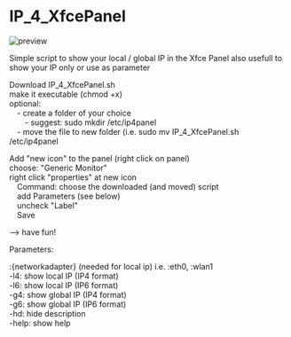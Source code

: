 # IP_4_XfcePanel

![preview](https://github.com/Valzuun/IP4_4_XfcePanel/raw/V2.0/Images/IP4_4_XfcePanel.png)

Simple script to show your local / global IP in the Xfce Panel
also usefull to show your IP only or use as parameter 

Download IP_4_XfcePanel.sh  
make it executable (chmod +x)  
optional:  
&emsp;- create a folder of your choice  
&emsp;&emsp;- suggest: sudo mkdir /etc/ip4panel  
&emsp;- move the file to new folder (i.e. sudo mv IP_4_XfcePanel.sh /etc/ip4panel  
  
Add "new icon" to the panel (right click on panel)  
choose: "Generic Monitor"  
right click "properties" at new icon  
&emsp;Command: choose the downloaded (and moved) script  
&emsp;add Parameters (see below)  
&emsp;uncheck "Label"  
&emsp;Save  
  	
--> have fun!
  
Parameters:  
  
:{networkadapter} (needed for local ip) i.e. :eth0, :wlan1  
-l4: show local IP (IP4 format)  
-l6: show local IP (IP6 format)  
-g4: show global IP (IP4 format)  
-g6: show global IP (IP6 format)  
-hd: hide description  
-help: show help  
